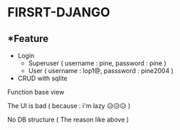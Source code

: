 # FIRSRT-DJANGO

## *Feature
  - Login
    - Superuser ( username : pine, password : pine )
    - User ( username : lop1@, passsword : pine2004 )
  - CRUD with sqlite

Function base view

The UI is bad ( because : i'm lazy 😥😥😥 )

No DB structure ( The reason like above )
